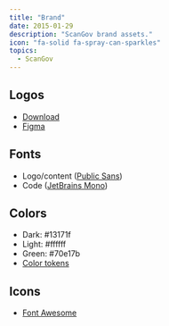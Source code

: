 ```yaml
---
title: "Brand"
date: 2015-01-29
description: "ScanGov brand assets."
icon: "fa-solid fa-spray-can-sparkles"
topics:
  - ScanGov
---
```


## Logos

* [Download](/assets/brand/)
* [Figma](https://www.figma.com/design/GsHY2OGkxXmlcKhREfaKY0/Untitled?node-id=0-1&t=Zmva5bqFYmCsWiVl-1)

## Fonts

- Logo/content ([Public Sans](https://public-sans.digital.gov/))
- Code ([JetBrains Mono](https://www.jetbrains.com/lp/mono/))

## Colors

- Dark: #13171f
- Light: #ffffff
- Green: #70e17b
- [Color tokens](https://designsystem.digital.gov/design-tokens/color/system-tokens/)

## Icons

- [Font Awesome](https://fontawesome.com/)